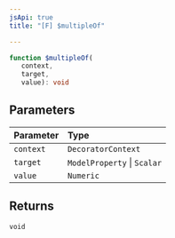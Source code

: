 ```yaml
---
jsApi: true
title: "[F] $multipleOf"

---
```

```ts
function $multipleOf(
   context, 
   target, 
   value): void
```

## Parameters

| Parameter | Type |
| :------ | :------ |
| `context` | `DecoratorContext` |
| `target` | `ModelProperty` \| `Scalar` |
| `value` | `Numeric` |

## Returns

`void`
